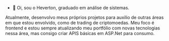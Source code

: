 - 👋 Oi, sou o Heverton, graduado em análise de sistemas.

Atualmente, desenvolvo meus próprios projetos para auxilio de outras áreas em que estou envolvido, como de trading de criptomoedas.
 Meu foco é frontend e estou sempre atualizando meu portfólio com novas tecnologias nessa área, mas consigo criar APIS básicas em ASP.Net para consumo.


